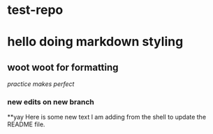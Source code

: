 # test-repo

# hello doing markdown styling
## woot woot for formatting

*practice makes perfect*

### new edits on new branch

**yay
Here is some new text I am adding from the shell to update the README file.

